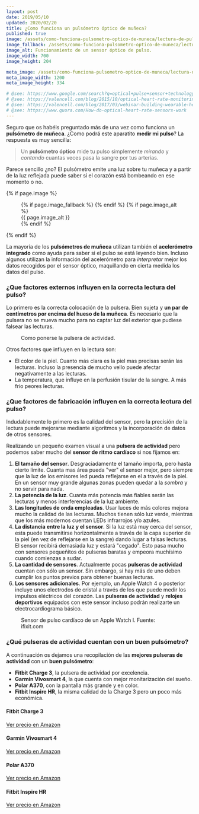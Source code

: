 ```yaml
---
layout: post
date: 2019/05/10
updated: 2020/02/20
title: ¿Como funciona un pulsómetro óptico de muñeca?
published: true
image: /assets/como-funciona-pulsometro-optico-de-muneca/lectura-de-pulso-con-sensor-optico.webp
image_fallback: /assets/como-funciona-pulsometro-optico-de-muneca/lectura-de-pulso-con-sensor-optico.png
image_alt: Funcionamiento de un sensor óptico de pulso.
image_width: 700
image_height: 204

meta_image: /assets/como-funciona-pulsometro-optico-de-muneca/lectura-de-pulso-con-sensor-optico_lg.png
meta_image_width: 1200
meta_image_height: 334

# @see: https://www.google.com/search?q=optical+pulse+sensor+technology+how+it+works
# @see: https://valencell.com/blog/2015/10/optical-heart-rate-monitoring-what-you-need-to-know/
# @see: https://valencell.com/blog/2017/03/webinar-building-wearable-heart-rate-monitoring/
# @see: https://www.quora.com/How-do-optical-heart-rate-sensors-work
---
```



Seguro que os habéis preguntado más de una vez como funciona un **pulsómetro de muñeca**. 
¿Como podrá este aparatito **medir mi pulso**? La respuesta es muy sencilla:

> Un **pulsómetro óptico** mide tu pulso simplemente *mirando* y *contando* 
  cuantas veces pasa la sangre por tus arterias.

Parece sencillo ¿no? El pulsómetro emite una luz sobre tu muñeca y a partir de 
la luz reflejada puede saber si el corazón está bombeando en ese momento o no.

{% if page.image %}
<figure markdown="0">
  <amp-img alt="{{ page.image_alt | default: page.title }}" layout="responsive"
           width="{{ page.image_width }}" height="{{ page.image_height }}" src="{{ page.image }}">
    {% if page.image_fallback %}
    <amp-img fallback alt="{{ page.img_alt | default: page.title }}" layout="responsive"
             width="{{ page.image_width }}" height="{{ page.image_height }}" src="{{ page.image_fallback }}">
    </amp-img>
    {% endif %}
  </amp-img>
  {% if page.image_alt %}
    <figcaption>
      {{ page.image_alt }}
    </figcaption>
  {% endif %}
  </figure>
{% endif %}

La mayoría de los **pulsómetros de muñeca** utilizan también el 
**acelerómetro integrado** como ayuda para saber si el pulso se está leyendo bien. 
Incluso algunos utilizan la información del acelerómetro para *interpretar* 
mejor los datos recogidos por el sensor óptico, maquillando en cierta medida 
los datos del pulso.

### ¿Que factores externos influyen en la correcta lectura del pulso?

Lo primero es la correcta colocación de la pulsera. Bien sujeta y **un par de 
centímetros por encima del hueso de la muñeca**. 
Es necesario que la pulsera no se mueva mucho para no captar luz del exterior 
que pudiese falsear las lecturas.

<figure markdown="0">
  <amp-img alt="Como ponerse la pulsera de actividad para una correcta medición del pulso." 
      width="700" height="510" layout="responsive"
      src="/assets/como-funciona-pulsometro-optico-de-muneca/como-colocar-la-pulsera-en-la-muneca.webp">
      <amp-img fallback alt="Como ponerse la pulsera de actividad para una correcta medición del pulso." 
          width="700" height="510" layout="responsive"
          src="/assets/como-funciona-pulsometro-optico-de-muneca/como-colocar-la-pulsera-en-la-muneca.jpg">
      </amp-img>
  </amp-img>
  <figcaption>
    Como ponerse la pulsera de actividad.
  </figcaption>
</figure>


Otros factores que influyen en la lectura son:

* El color de la piel. Cuanto más clara es la piel mas precisas serán las lecturas. 
  Incluso la presencia de mucho vello puede afectar negativamente a las lecturas.
* La temperatura, que influye en la perfusión tisular de la sangre. 
  A más frio peores lecturas.


### ¿Que factores de fabricación influyen en la correcta lectura del pulso?

Indudablemente lo primero es la calidad del sensor, pero la precisión de la 
lectura puede mejorarse mediante algoritmos y la incorporación de datos 
de otros sensores.

Realizando un pequeño examen visual a una **pulsera de actividad** pero 
podemos saber mucho del **sensor de ritmo cardíaco** si nos fijamos en:

1.  **El tamaño del sensor**. Desgraciadamente el tamaño importa, pero hasta 
cierto límite. Cuanta mas área pueda "ver" el sensor mejor, pero siempre que 
la luz de los emisores led pueda reflejarse en el a través de la piel. 
En un sensor muy grande algunas zonas pueden quedar a la *sombra* y no servir para nada.
2.  **La potencia de la luz**. Cuanta más potencia más fiables serán las 
lecturas y menos interferencias de la luz ambiente.
3.  **Las longitudes de onda empleadas**. Usar luces de más colores mejora 
mucho la calidad de las lecturas. Muchos tienen sólo luz verde, mientras 
que los más modernos cuentan LEDs infrarrojos y/o azules.
4.  **La distancia entre la luz y el sensor**. Si la luz está muy cerca del 
sensor, esta puede transmitirse horizontalmente a través de la capa superior 
de la piel (en vez de reflejarse en la sangre) dando lugar a falsas lecturas. 
El sensor recibirá demasiada luz y estará "cegado". Esto pasa mucho con 
sensores pequeñitos de pulseras baratas y empeora muchísimo cuando comienzas a sudar.
5.  **La cantidad de sensores**. Actualmente pocas **pulseras de actividad** 
cuentan con sólo un sensor. Sin embargo, si hay más de uno deben cumplir los 
puntos previos para obtener buenas lecturas.
6. **Los sensores adicionales**. Por ejemplo, un Apple Watch 4 o posterior 
incluye unos electrodos de cristal a través de los que puede medir los 
impulsos eléctricos del corazón. Las **pulseras de actividad** y **relojes deportivos**
equipados con este sensor incluso podrán realizarte un electrocardiograma básico.


<figure markdown="0">
  <amp-img alt="Sensor de pulso cardíaco de un Apple Watch I." 
      width="700" height="525" layout="responsive"
      src="/assets/como-funciona-pulsometro-optico-de-muneca/apple-watch-1-sensor-de-ritmo-cardiaco.webp">
    <amp-img fallback alt="Sensor de pulso cardíaco de un Apple Watch I." 
      width="700" height="525" layout="responsive"
      src="/assets/como-funciona-pulsometro-optico-de-muneca/apple-watch-1-sensor-de-ritmo-cardiaco.jpg">
    </amp-img>  
  </amp-img>
  <figcaption>
    Sensor de pulso cardíaco de un Apple Watch I. Fuente: ifixit.com
  </figcaption>
</figure>


### ¿Qué pulseras de actividad cuentan con un buen pulsómetro?

A continuación os dejamos una recopilación de las **mejores pulseras de actividad** 
con un **buen pulsómetro**:

* **Fitbit Charge 3**, la pulsera de actividad por excelencia.
* **Garmin Vivosmart 4**, la que cuenta con mejor monitarización del sueño.
* **Polar A370**, con la pantalla más grande y en color.
* **Fitbit Inspire HR**, la misma calidad de la Charge 3 pero un poco más económica.


<div class="amz_wrapper amz_wrapper--2cols" markdown="0">

  <div class="amz_cuadro">
    <h4 class="amz_cuadro__title">Fitbit Charge 3</h4>
      <amp-img alt="Fitbit Charge 3" 
          width="355" height="355" layout="responsive"
          src="/assets/amz/fitbit-charge-3.webp">
        <amp-img fallback alt="Fitbit Charge 3" 
          width="355" height="355" layout="responsive"
          src="/assets/amz/fitbit-charge-3.jpg">
        </amp-img>
      </amp-img>
    <a class="btn amz_cuadro__btn" href="https://amzn.to/2HkF0A7" target="_blank">
      Ver precio en Amazon
    </a>
  </div>

  <div class="amz_cuadro">
    <h4 class="amz_cuadro__title">Garmin Vivosmart 4</h4>
      <amp-img alt="Garmin Vivosmart 4" 
          width="355" height="355" layout="responsive"
          src="/assets/amz/garmin-vivosmart-4.webp">
        <amp-img fallback alt="Garmin Vivosmart 4" 
          width="355" height="355" layout="responsive"
          src="/assets/amz/garmin-vivosmart-4.jpg">
        </amp-img>
      </amp-img>
    <a class="btn amz_cuadro__btn" target="_blank"
      href="https://www.amazon.es/gp/search/ref=as_li_qf_sp_sr_tl?ie=UTF8&tag=pulseradeac06-21&keywords=garmin vivosmart 4&index=aps&camp=3638&creative=24630&linkCode=ur2&linkId=7ea9cef5f6db2fee8ed1995bb036c4b9">
      Ver precio en Amazon
    </a>
  </div>

  <div class="amz_cuadro">
    <h4 class="amz_cuadro__title">Polar A370</h4>
      <amp-img alt="Fitbit Charge 3" 
          width="355" height="355" layout="responsive"
          src="/assets/amz/polar-a370.webp">
        <amp-img fallback alt="Polar A370" 
          width="355" height="355" layout="responsive"
          src="/assets/amz/polar-a370.jpg">
        </amp-img>
      </amp-img>
    <a class="btn amz_cuadro__btn" href="https://amzn.to/38vmgK1" target="_blank">
      Ver precio en Amazon
    </a>
  </div>

  <div class="amz_cuadro">
    <h4 class="amz_cuadro__title">Fitbit Inspire HR</h4>
      <amp-img alt="Fitbit Inspire HR" 
          width="355" height="355" layout="responsive"
          src="/assets/amz/fitbit-inspire-hr.webp">
        <amp-img fallback alt="Fitbit Inspire HR" 
          width="355" height="355" layout="responsive"
          src="/assets/amz/fitbit-inspire-hr.jpg">
        </amp-img>
      </amp-img>
    <a class="btn amz_cuadro__btn" href="https://amzn.to/2tZd1CX" target="_blank">
      Ver precio en Amazon
    </a>
  </div>

</div>

<br><br>

